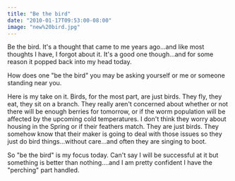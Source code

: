 ```yaml
---
title: "Be the bird"
date: "2010-01-17T09:53:00-08:00"
image: "new%20bird.jpg"
---
```


Be the bird. It's a thought that came to me years ago...and like most thoughts I have, I forgot about it. It's a good one though...and for some reason it popped back into my head today. 

How does one "be the bird" you may be asking yourself or me or someone standing near you.

Here is my take on it. Birds, for the most part, are just birds. They fly, they eat, they sit on a branch. They really aren't concerned about whether or not there will be enough berries for tomorrow, or if the worm population will be affected by the upcoming cold temperatures. I don't think they worry about housing in the Spring or if their feathers match. They are just birds. They somehow know that their maker is going to deal with those issues so they just do bird things...without care...and often they are singing to boot. 

So "be the bird" is my focus today. Can't say I will be successful at it but something is better than nothing....and I am pretty confident I have the "perching" part handled.